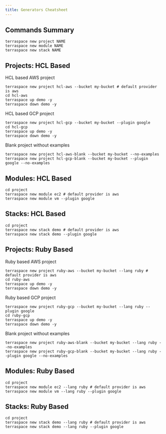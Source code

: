 ```yaml
---
title: Generators Cheatsheet
---
```


## Commands Summary

    terraspace new project NAME
    terraspace new module NAME
    terraspace new stack NAME

## Projects: HCL Based

HCL based AWS project

    terraspace new project hcl-aws --bucket my-bucket # default provider is aws
    cd hcl-aws
    terraspace up demo -y
    terraspace down demo -y

HCL based GCP project

    terraspace new project hcl-gcp --bucket my-bucket --plugin google
    cd hcl-gcp
    terraspace up demo -y
    terraspace down demo -y

Blank project without examples

    terraspace new project hcl-aws-blank --bucket my-bucket --no-examples
    terraspace new project hcl-gcp-blank --bucket my-bucket --plugin google --no-examples

## Modules: HCL Based

    cd project
    terraspace new module ec2 # default provider is aws
    terraspace new module vm --plugin google

## Stacks: HCL Based

    cd project
    terraspace new stack demo # default provider is aws
    terraspace new stack demo --plugin google

## Projects: Ruby Based

Ruby based AWS project

    terraspace new project ruby-aws --bucket my-bucket --lang ruby # default provider is aws
    cd ruby-aws
    terraspace up demo -y
    terraspace down demo -y

Ruby based GCP project


    terraspace new project ruby-gcp --bucket my-bucket --lang ruby --plugin google
    cd ruby-gcp
    terraspace up demo -y
    terraspace down demo -y

Blank project without examples

    terraspace new project ruby-aws-blank --bucket my-bucket --lang ruby --no-examples
    terraspace new project ruby-gcp-blank --bucket my-bucket --lang ruby --plugin google --no-examples

## Modules: Ruby Based

    cd project
    terraspace new module ec2 --lang ruby # default provider is aws
    terraspace new module vm --lang ruby --plugin google

## Stacks: Ruby Based

    cd project
    terraspace new stack demo --lang ruby # default provider is aws
    terraspace new stack demo --lang ruby --plugin google
